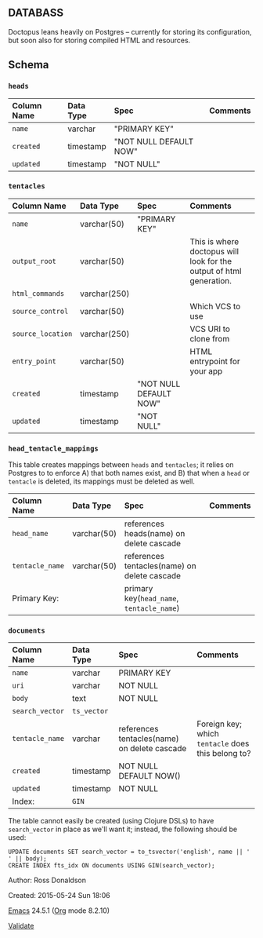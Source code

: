 DATABASS
--------

Doctopus leans heavily on Postgres – currently for storing its configuration, but soon also for storing compiled HTML and resources.

Schema
------

### `heads`

|Column Name|Data Type|Spec|Comments|
|:----------|:--------|:---|:-------|
|`name`|varchar|"PRIMARY KEY"| |
|`created`|timestamp|"NOT NULL DEFAULT NOW"| |
|`updated`|timestamp|"NOT NULL"| |

### `tentacles`

|Column Name|Data Type|Spec|Comments|
|:----------|:--------|:---|:-------|
|`name`|varchar(50)|"PRIMARY KEY"| |
|`output_root`|varchar(50)| |This is where doctopus will look for the output of html generation.|
|`html_commands`|varchar(250)| | |
|`source_control`|varchar(50)| |Which VCS to use|
|`source_location`|varchar(250)| |VCS URI to clone from|
|`entry_point`|varchar(50)| |HTML entrypoint for your app|
|`created`|timestamp|"NOT NULL DEFAULT NOW"| |
|`updated`|timestamp|"NOT NULL"| |

### `head_tentacle_mappings`

This table creates mappings between `heads` and `tentacles`; it relies on Postgres to to enforce A) that both names exist, and B) that when a `head` or `tentacle` is deleted, its mappings must be deleted as well.

|Column Name|Data Type|Spec|Comments|
|:----------|:--------|:---|:-------|
|`head_name`|varchar(50)|references heads(name) on delete cascade| |
|`tentacle_name`|varchar(50)|references tentacles(name) on delete cascade| |
|Primary Key:| |primary key(`head_name`, `tentacle_name`)| |

### `documents`

|Column Name|Data Type|Spec|Comments|
|:----------|:--------|:---|:-------|
|`name`|varchar|PRIMARY KEY| |
|`uri`|varchar|NOT NULL| |
|`body`|text|NOT NULL| |
|`search_vector`|`ts_vector`| | |
|`tentacle_name`|varchar|references tentacles(name) on delete cascade|Foreign key; which `tentacle` does this belong to?|
|`created`|timestamp|NOT NULL DEFAULT NOW()| |
|`updated`|timestamp|NOT NULL| |
|Index:|`GIN`| | |

The table cannot easily be created (using Clojure DSLs) to have `search_vector` in place as we'll want it; instead, the following should be used:

``` {.src .src-sql}
UPDATE documents SET search_vector = to_tsvector('english', name || ' ' || body);
CREATE INDEX fts_idx ON documents USING GIN(search_vector);
```

Author: Ross Donaldson

Created: 2015-05-24 Sun 18:06

[Emacs](http://www.gnu.org/software/emacs/) 24.5.1 ([Org](http://orgmode.org) mode 8.2.10)

[Validate](http://validator.w3.org/check?uri=referer)
